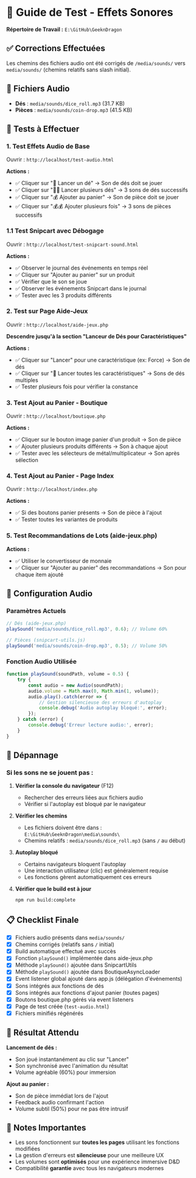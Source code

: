 # 🎵 Guide de Test - Effets Sonores

**Répertoire de Travail :** `E:\GitHub\GeeknDragon`

## ✅ Corrections Effectuées

Les chemins des fichiers audio ont été corrigés de `/media/sounds/` vers `media/sounds/` (chemins relatifs sans slash initial).

## 📁 Fichiers Audio

- **Dés** : `media/sounds/dice_roll.mp3` (31.7 KB)
- **Pièces** : `media/sounds/coin-drop.mp3` (41.5 KB)

## 🧪 Tests à Effectuer

### 1. Test Effets Audio de Base

Ouvrir : `http://localhost/test-audio.html`

**Actions :**
- ✅ Cliquer sur "🎲 Lancer un dé" → Son de dés doit se jouer
- ✅ Cliquer sur "🎲🎲 Lancer plusieurs dés" → 3 sons de dés successifs
- ✅ Cliquer sur "💰 Ajouter au panier" → Son de pièce doit se jouer
- ✅ Cliquer sur "💰💰 Ajouter plusieurs fois" → 3 sons de pièces successifs

### 1.1 Test Snipcart avec Débogage

Ouvrir : `http://localhost/test-snipcart-sound.html`

**Actions :**
- ✅ Observer le journal des événements en temps réel
- ✅ Cliquer sur "Ajouter au panier" sur un produit
- ✅ Vérifier que le son se joue
- ✅ Observer les événements Snipcart dans le journal
- ✅ Tester avec les 3 produits différents

### 2. Test sur Page Aide-Jeux

Ouvrir : `http://localhost/aide-jeux.php`

**Descendre jusqu'à la section "Lanceur de Dés pour Caractéristiques"**

**Actions :**
- ✅ Cliquer sur "Lancer" pour une caractéristique (ex: Force) → Son de dés
- ✅ Cliquer sur "🎲 Lancer toutes les caractéristiques" → Sons de dés multiples
- ✅ Tester plusieurs fois pour vérifier la constance

### 3. Test Ajout au Panier - Boutique

Ouvrir : `http://localhost/boutique.php`

**Actions :**
- ✅ Cliquer sur le bouton image panier d'un produit → Son de pièce
- ✅ Ajouter plusieurs produits différents → Son à chaque ajout
- ✅ Tester avec les sélecteurs de métal/multiplicateur → Son après sélection

### 4. Test Ajout au Panier - Page Index

Ouvrir : `http://localhost/index.php`

**Actions :**
- ✅ Si des boutons panier présents → Son de pièce à l'ajout
- ✅ Tester toutes les variantes de produits

### 5. Test Recommandations de Lots (aide-jeux.php)

**Actions :**
- ✅ Utiliser le convertisseur de monnaie
- ✅ Cliquer sur "Ajouter au panier" des recommandations → Son pour chaque item ajouté

## 🔧 Configuration Audio

### Paramètres Actuels

```javascript
// Dés (aide-jeux.php)
playSound('media/sounds/dice_roll.mp3', 0.6); // Volume 60%

// Pièces (snipcart-utils.js)
playSound('media/sounds/coin-drop.mp3', 0.5); // Volume 50%
```

### Fonction Audio Utilisée

```javascript
function playSound(soundPath, volume = 0.5) {
    try {
        const audio = new Audio(soundPath);
        audio.volume = Math.max(0, Math.min(1, volume));
        audio.play().catch(error => {
            // Gestion silencieuse des erreurs d'autoplay
            console.debug('Audio autoplay bloqué:', error);
        });
    } catch (error) {
        console.debug('Erreur lecture audio:', error);
    }
}
```

## 🚨 Dépannage

### Si les sons ne se jouent pas :

1. **Vérifier la console du navigateur** (F12)
   - Rechercher des erreurs liées aux fichiers audio
   - Vérifier si l'autoplay est bloqué par le navigateur

2. **Vérifier les chemins**
   - Les fichiers doivent être dans : `E:\GitHub\GeeknDragon\media\sounds\`
   - Chemins relatifs : `media/sounds/dice_roll.mp3` (sans `/` au début)

3. **Autoplay bloqué**
   - Certains navigateurs bloquent l'autoplay
   - Une interaction utilisateur (clic) est généralement requise
   - Les fonctions gèrent automatiquement ces erreurs

4. **Vérifier que le build est à jour**
   ```bash
   npm run build:complete
   ```

## 📋 Checklist Finale

- [x] Fichiers audio présents dans `media/sounds/`
- [x] Chemins corrigés (relatifs sans `/` initial)
- [x] Build automatique effectué avec succès
- [x] Fonction `playSound()` implémentée dans aide-jeux.php
- [x] Méthode `playSound()` ajoutée dans SnipcartUtils
- [x] Méthode `playSound()` ajoutée dans BoutiqueAsyncLoader
- [x] Event listener global ajouté dans app.js (délégation d'événements)
- [x] Sons intégrés aux fonctions de dés
- [x] Sons intégrés aux fonctions d'ajout panier (toutes pages)
- [x] Boutons boutique.php gérés via event listeners
- [x] Page de test créée (`test-audio.html`)
- [x] Fichiers minifiés régénérés

## 🎯 Résultat Attendu

**Lancement de dés :**
- Son joué instantanément au clic sur "Lancer"
- Son synchronisé avec l'animation du résultat
- Volume agréable (60%) pour immersion

**Ajout au panier :**
- Son de pièce immédiat lors de l'ajout
- Feedback audio confirmant l'action
- Volume subtil (50%) pour ne pas être intrusif

## 📝 Notes Importantes

- Les sons fonctionnent sur **toutes les pages** utilisant les fonctions modifiées
- La gestion d'erreurs est **silencieuse** pour une meilleure UX
- Les volumes sont **optimisés** pour une expérience immersive D&D
- Compatibilité **garantie** avec tous les navigateurs modernes
